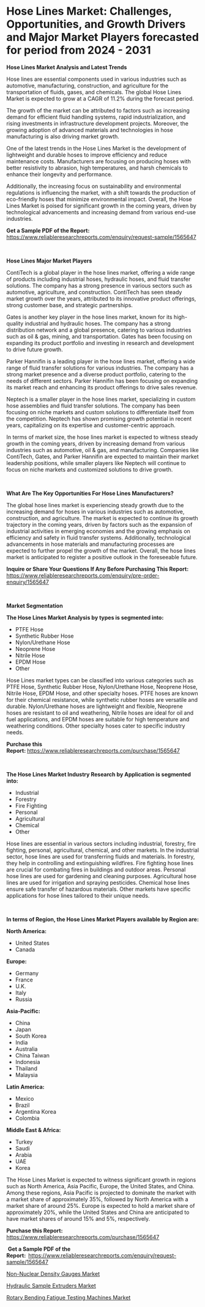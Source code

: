 <p><h1>Hose Lines Market: Challenges, Opportunities, and Growth Drivers and Major Market Players forecasted for period from 2024 - 2031</h1></p><p><strong>Hose Lines Market Analysis and Latest Trends</strong></p>
<p><p>Hose lines are essential components used in various industries such as automotive, manufacturing, construction, and agriculture for the transportation of fluids, gases, and chemicals. The global Hose Lines Market is expected to grow at a CAGR of 11.2% during the forecast period. </p><p>The growth of the market can be attributed to factors such as increasing demand for efficient fluid handling systems, rapid industrialization, and rising investments in infrastructure development projects. Moreover, the growing adoption of advanced materials and technologies in hose manufacturing is also driving market growth.</p><p>One of the latest trends in the Hose Lines Market is the development of lightweight and durable hoses to improve efficiency and reduce maintenance costs. Manufacturers are focusing on producing hoses with better resistivity to abrasion, high temperatures, and harsh chemicals to enhance their longevity and performance.</p><p>Additionally, the increasing focus on sustainability and environmental regulations is influencing the market, with a shift towards the production of eco-friendly hoses that minimize environmental impact. Overall, the Hose Lines Market is poised for significant growth in the coming years, driven by technological advancements and increasing demand from various end-use industries.</p></p>
<p><strong>Get a Sample PDF of the Report:&nbsp;</strong> <a href="https://www.reliableresearchreports.com/enquiry/request-sample/1565647">https://www.reliableresearchreports.com/enquiry/request-sample/1565647</a></p>
<p>&nbsp;</p>
<p><strong>Hose Lines Major Market Players</strong></p>
<p><p>ContiTech is a global player in the hose lines market, offering a wide range of products including industrial hoses, hydraulic hoses, and fluid transfer solutions. The company has a strong presence in various sectors such as automotive, agriculture, and construction. ContiTech has seen steady market growth over the years, attributed to its innovative product offerings, strong customer base, and strategic partnerships.</p><p>Gates is another key player in the hose lines market, known for its high-quality industrial and hydraulic hoses. The company has a strong distribution network and a global presence, catering to various industries such as oil & gas, mining, and transportation. Gates has been focusing on expanding its product portfolio and investing in research and development to drive future growth.</p><p>Parker Hannifin is a leading player in the hose lines market, offering a wide range of fluid transfer solutions for various industries. The company has a strong market presence and a diverse product portfolio, catering to the needs of different sectors. Parker Hannifin has been focusing on expanding its market reach and enhancing its product offerings to drive sales revenue.</p><p>Neptech is a smaller player in the hose lines market, specializing in custom hose assemblies and fluid transfer solutions. The company has been focusing on niche markets and custom solutions to differentiate itself from the competition. Neptech has shown promising growth potential in recent years, capitalizing on its expertise and customer-centric approach.</p><p>In terms of market size, the hose lines market is expected to witness steady growth in the coming years, driven by increasing demand from various industries such as automotive, oil & gas, and manufacturing. Companies like ContiTech, Gates, and Parker Hannifin are expected to maintain their market leadership positions, while smaller players like Neptech will continue to focus on niche markets and customized solutions to drive growth.</p></p>
<p>&nbsp;</p>
<p><strong>What Are The Key Opportunities For Hose Lines Manufacturers?</strong></p>
<p><p>The global hose lines market is experiencing steady growth due to the increasing demand for hoses in various industries such as automotive, construction, and agriculture. The market is expected to continue its growth trajectory in the coming years, driven by factors such as the expansion of industrial activities in emerging economies and the growing emphasis on efficiency and safety in fluid transfer systems. Additionally, technological advancements in hose materials and manufacturing processes are expected to further propel the growth of the market. Overall, the hose lines market is anticipated to register a positive outlook in the foreseeable future.</p></p>
<p><strong>Inquire or Share Your Questions If Any Before Purchasing This Report:</strong> <a href="https://www.reliableresearchreports.com/enquiry/pre-order-enquiry/1565647">https://www.reliableresearchreports.com/enquiry/pre-order-enquiry/1565647</a></p>
<p>&nbsp;</p>
<p><strong>Market Segmentation</strong></p>
<p><strong>The Hose Lines Market Analysis by types is segmented into:</strong></p>
<p><ul><li>PTFE Hose</li><li>Synthetic Rubber Hose</li><li>Nylon/Urethane Hose</li><li>Neoprene Hose</li><li>Nitrile Hose</li><li>EPDM Hose</li><li>Other</li></ul></p>
<p><p>Hose Lines market types can be classified into various categories such as PTFE Hose, Synthetic Rubber Hose, Nylon/Urethane Hose, Neoprene Hose, Nitrile Hose, EPDM Hose, and other specialty hoses. PTFE hoses are known for their chemical resistance, while synthetic rubber hoses are versatile and durable. Nylon/Urethane hoses are lightweight and flexible, Neoprene hoses are resistant to oil and weathering, Nitrile hoses are ideal for oil and fuel applications, and EPDM hoses are suitable for high temperature and weathering conditions. Other specialty hoses cater to specific industry needs.</p></p>
<p><strong>Purchase this Report:&nbsp;</strong><a href="https://www.reliableresearchreports.com/purchase/1565647">https://www.reliableresearchreports.com/purchase/1565647</a></p>
<p>&nbsp;</p>
<p><strong>The Hose Lines Market Industry Research by Application is segmented into:</strong></p>
<p><ul><li>Industrial</li><li>Forestry</li><li>Fire Fighting</li><li>Personal</li><li>Agricultural</li><li>Chemical</li><li>Other</li></ul></p>
<p><p>Hose lines are essential in various sectors including industrial, forestry, fire fighting, personal, agricultural, chemical, and other markets. In the industrial sector, hose lines are used for transferring fluids and materials. In forestry, they help in controlling and extinguishing wildfires. Fire fighting hose lines are crucial for combating fires in buildings and outdoor areas. Personal hose lines are used for gardening and cleaning purposes. Agricultural hose lines are used for irrigation and spraying pesticides. Chemical hose lines ensure safe transfer of hazardous materials. Other markets have specific applications for hose lines tailored to their unique needs.</p></p>
<p>&nbsp;</p>
<p><strong>In terms of Region, the Hose Lines Market Players available by Region are:</strong></p>
<p>
    <p> <strong> North America: </strong>
        <ul>
            <li>United States</li>
            <li>Canada</li>
        </ul>
        </p> 
    <p> <strong> Europe: </strong>
        <ul>
            <li>Germany</li>
            <li>France</li>
            <li>U.K.</li>
            <li>Italy</li>
            <li>Russia</li>
        </ul>
        </p> 
    <p> <strong> Asia-Pacific: </strong>
        <ul>
            <li>China</li>
            <li>Japan</li>
            <li>South Korea</li>
            <li>India</li>
            <li>Australia</li>
            <li>China Taiwan</li>
            <li>Indonesia</li>
            <li>Thailand</li>
            <li>Malaysia</li>
        </ul>
        </p> 
    <p> <strong> Latin America: </strong>
        <ul>
            <li>Mexico</li>
            <li>Brazil</li>
            <li>Argentina Korea</li>
            <li>Colombia</li>
        </ul>
        </p> 
    <p> <strong> Middle East & Africa: </strong>
        <ul>
            <li>Turkey</li>
            <li>Saudi</li>
            <li>Arabia</li>
            <li>UAE</li>
            <li>Korea</li>
        </ul>
    </p>
    </p>
<p><p>The Hose Lines Market is expected to witness significant growth in regions such as North America, Asia Pacific, Europe, the United States, and China. Among these regions, Asia Pacific is projected to dominate the market with a market share of approximately 35%, followed by North America with a market share of around 25%. Europe is expected to hold a market share of approximately 20%, while the United States and China are anticipated to have market shares of around 15% and 5%, respectively.</p></p>
<p><strong>Purchase this Report: </strong><a href="https://www.reliableresearchreports.com/purchase/1565647">https://www.reliableresearchreports.com/purchase/1565647</a></p>
<p>&nbsp;<strong>Get a Sample PDF of the Report:&nbsp;&nbsp;</strong><a href="https://www.reliableresearchreports.com/enquiry/request-sample/1565647">https://www.reliableresearchreports.com/enquiry/request-sample/1565647</a></p>
<p><strong></strong></p>
<p><p><a href="https://view.publitas.com/reportprime-1/non-nuclear-density-gauges-market-challenges-opportunities-and-growth-drivers-and-major-market-players-forecasted-for-period-from-2023-2030/">Non-Nuclear Density Gauges Market</a></p><p><a href="https://view.publitas.com/reportprime-1/hydraulic-sample-extruders-market-size-evaluating-its-market-trends-growth-and-projections-2023-2030/">Hydraulic Sample Extruders Market</a></p><p><a href="https://view.publitas.com/reportprime-1/rotary-bending-fatigue-testing-machines-market-research-report-provides-critical-insights-that-can-help-shape-business-development-and-investment-strategies/">Rotary Bending Fatigue Testing Machines Market</a></p></p>